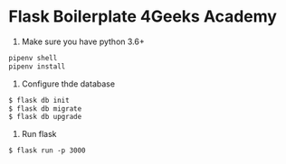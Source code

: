 # Flask Boilerplate 4Geeks Academy

1. Make sure you have python 3.6+
```sh
pipenv shell
pipenv install
```

1. Configure thde database
```sh
$ flask db init
$ flask db migrate
$ flask db upgrade

```

1. Run flask
```
$ flask run -p 3000
```
